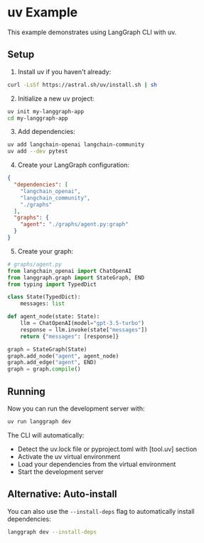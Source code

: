 # uv Example

This example demonstrates using LangGraph CLI with uv.

## Setup

1. Install uv if you haven't already:
```bash
curl -LsSf https://astral.sh/uv/install.sh | sh
```

2. Initialize a new uv project:
```bash
uv init my-langgraph-app
cd my-langgraph-app
```

3. Add dependencies:
```bash
uv add langchain-openai langchain-community
uv add --dev pytest
```

4. Create your LangGraph configuration:
```json
{
  "dependencies": [
    "langchain_openai",
    "langchain_community",
    "./graphs"
  ],
  "graphs": {
    "agent": "./graphs/agent.py:graph"
  }
}
```

5. Create your graph:
```python
# graphs/agent.py
from langchain_openai import ChatOpenAI
from langgraph.graph import StateGraph, END
from typing import TypedDict

class State(TypedDict):
    messages: list

def agent_node(state: State):
    llm = ChatOpenAI(model="gpt-3.5-turbo")
    response = llm.invoke(state["messages"])
    return {"messages": [response]}

graph = StateGraph(State)
graph.add_node("agent", agent_node)
graph.add_edge("agent", END)
graph = graph.compile()
```

## Running

Now you can run the development server with:

```bash
uv run langgraph dev
```

The CLI will automatically:
- Detect the uv.lock file or pyproject.toml with [tool.uv] section
- Activate the uv virtual environment
- Load your dependencies from the virtual environment
- Start the development server

## Alternative: Auto-install

You can also use the `--install-deps` flag to automatically install dependencies:

```bash
langgraph dev --install-deps
```
